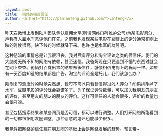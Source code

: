 ```yaml
---
layout: post
title:  网络的相互信任
author: <a href="http://panlanfeng.github.com/">Lanfeng</a>
---
```

昨天在微博上看到陆川团队承认雇佣水军(所谓网络口碑维护公司)为某电影刷分，声称有人雇水军恶评他们在先。之前我也发现某些电影在豆瓣上的评分通常在刚上映的时候很高，快下线的时候就降下来。也许也是水军的功劳吧。   

这种阴暗的事情总是让我很沮丧。我对豆瓣评分和淘宝评论之类的很信任。我们的大脑对无所不知的网络有依赖，甚至迷信。我爸妈现在只要遇到不懂的东西时就会在网上查查。他俩对百度出来的结果都很信任，就像相信电视上的新闻一样。如果有一天百度知道的结果都是广告，淘宝的评论全是托儿，我们该怎么办？   

刚刚复习测度论的时候突然想，我可不可以只看我信得过的人评分？如果排除掉了水军，豆瓣电影的评分就会靠谱多了。为了保证评价数量，可以加入我朋友的朋友的评价，甚至朋友的朋友的朋友的评价。这样可信任的人就会很多，评价的数量也会很可观。   

甚至包括搜索结果和某些网页是否可信，都可以进行调整。人们打开网络所能看到的一切都根据朋友圈调整。那些恶意的造谣也能减少很多。   

我觉得把网络的信任建在朋友圈的基础上会是网络发展的趋势。预言帝~

